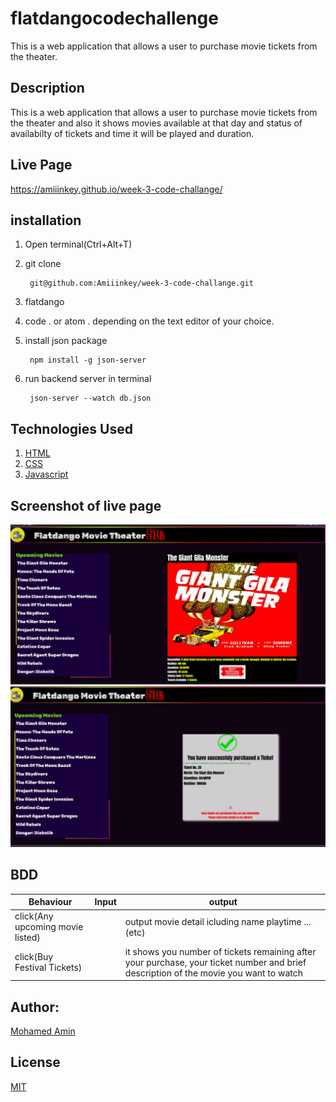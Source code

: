 # flatdangocodechallenge
This is a web application that allows a user to purchase movie tickets from the theater.

## Description

This is a web application that allows a user to purchase movie tickets from the theater and also it shows movies available at that day and status of availabilty of tickets and time it will be played and duration.

## Live Page

https://amiiinkey.github.io/week-3-code-challange/


## installation

1. Open terminal(Ctrl+Alt+T)

2. git clone        

        git@github.com:Amiiinkey/week-3-code-challange.git

3. flatdango

4. code . or atom . depending on the text editor of your choice.

5. install json package 

        npm install -g json-server

6. run backend server in terminal 

        json-server --watch db.json

## Technologies Used

1. [HTML](https://)
2. [CSS](https://)
3. [Javascript](https://)

## Screenshot of live page
<img src ="./img/screenshot1.jpeg">
<img src ="./img/screenshot2.jpeg">

## BDD

|Behaviour                         | Input                                 |                                                 output|
| ---------------------------------| ------------------------------------- | ----------------------------------------------------- |
| click(Any upcoming movie listed) |                                       |   output movie detail icluding name playtime ...(etc) |
| click(Buy Festival Tickets)      |                                       |   it shows you number of tickets remaining after your purchase, your ticket number and brief description of the movie you want to watch|

## Author:

[Mohamed Amin](https:yueyyt)


## License
[MIT](https://choosealicense.com/licenses/mit/)